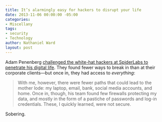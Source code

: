 ```yaml
---
title: It’s alarmingly easy for hackers to disrupt your life
date: 2013-11-06 00:00:00 -05:00
categories:
- Miscellany
tags:
- security
- Technology
author: Nathaniel Ward
layout: post
---
```


Adam Penenberg [challenged the white-hat hackers at SpiderLabs to penetrate his digital life][1]. They found fewer ways to break in than at their corporate clients—but once in, they had access to *everything*:

> With me, however, there were fewer paths that could lead to the mother lode: my laptop, email, bank, social media accounts, and home. Once in, though, his team found few firewalls protecting my data, and mostly in the form of a pastiche of passwords and log-in credentials. These, I quickly learned, were not secure.

Sobering.

 [1]: http://pandodaily.com/2013/10/26/i-challenged-hackers-to-investigate-me-and-what-they-found-out-is-chilling/